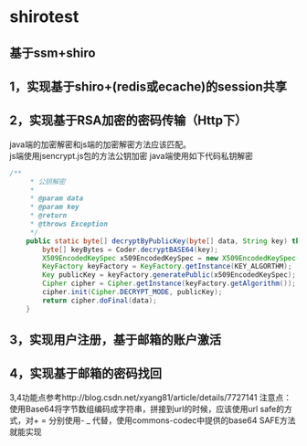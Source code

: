 # shirotest
## 基于ssm+shiro
## 1，实现基于shiro+(redis或ecache)的session共享

## 2，实现基于RSA加密的密码传输（Http下）
java端的加密解密和js端的加密解密方法应该匹配。   
js端使用jsencrypt.js包的方法公钥加密
java端使用如下代码私钥解密

```java
/**
     * 公钥解密
     *
     * @param data
     * @param key
     * @return
     * @throws Exception
     */
    public static byte[] decryptByPublicKey(byte[] data, String key) throws Exception {
        byte[] keyBytes = Coder.decryptBASE64(key);
        X509EncodedKeySpec x509EncodedKeySpec = new X509EncodedKeySpec(keyBytes);
        KeyFactory keyFactory = KeyFactory.getInstance(KEY_ALGORTHM);
        Key publicKey = keyFactory.generatePublic(x509EncodedKeySpec);
        Cipher cipher = Cipher.getInstance(keyFactory.getAlgorithm());
        cipher.init(Cipher.DECRYPT_MODE, publicKey);
        return cipher.doFinal(data);
    }
```

## 3，实现用户注册，基于邮箱的账户激活

## 4，实现基于邮箱的密码找回
3,4功能点参考http://blog.csdn.net/xyang81/article/details/7727141
注意点：使用Base64将字节数组编码成字符串，拼接到url的时候，应该使用url safe的方式，对+ = 分别使用- _ 代替，使用commons-codec中提供的base64 SAFE方法就能实现
